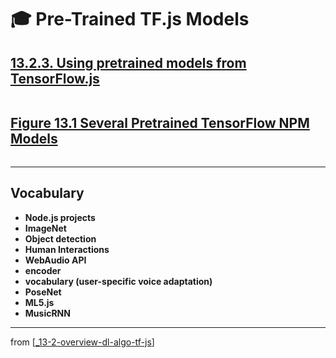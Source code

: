 # 🎓 Pre-Trained TF.js Models

## [**13.2.3.** Using pretrained models from TensorFlow.js](https://livebook.manning.com/book/deep-learning-with-javascript/chapter-13/100)

<img src="">

## [**Figure 13.1 Several Pretrained TensorFlow NPM Models**](https://livebook.manning.com/book/deep-learning-with-javascript/chapter-13/ch13fig01)

<img src="">

---

## **Vocabulary**

- **Node.js projects**
- **ImageNet**
- **Object detection**
- **Human Interactions**
- **WebAudio API**
- **encoder**
- **vocabulary (user-specific voice adaptation)**
- **PoseNet**
- **ML5.js**
- **MusicRNN**

---

from [[_13-2-overview-dl-algo-tf-js]]

[//begin]: # "Autogenerated link references for markdown compatibility"
[_13-2-overview-dl-algo-tf-js]: _13-2-overview-dl-algo-tf-js.md "🎓 DL Algo TF.js"
[//end]: # "Autogenerated link references"
